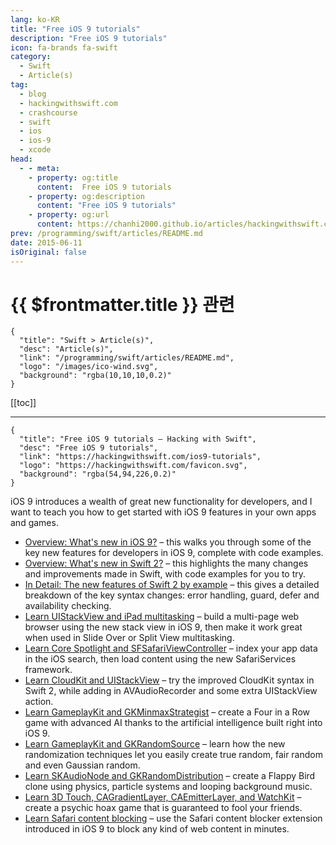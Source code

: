 ```yaml
---
lang: ko-KR
title: "Free iOS 9 tutorials"
description: "Free iOS 9 tutorials"
icon: fa-brands fa-swift
category:
  - Swift
  - Article(s)
tag: 
  - blog
  - hackingwithswift.com
  - crashcourse
  - swift
  - ios
  - ios-9
  - xcode
head:
  - - meta:
    - property: og:title
      content:  Free iOS 9 tutorials
    - property: og:description
      content: "Free iOS 9 tutorials"
    - property: og:url
      content: https://chanhi2000.github.io/articles/hackingwithswift.com/ios9-tutorials.html
prev: /programming/swift/articles/README.md
date: 2015-06-11
isOriginal: false
---
```


# {{ $frontmatter.title }} 관련

```component VPCard
{
  "title": "Swift > Article(s)",
  "desc": "Article(s)",
  "link": "/programming/swift/articles/README.md",
  "logo": "/images/ico-wind.svg",
  "background": "rgba(10,10,10,0.2)"
}
```

[[toc]]

---

```component VPCard
{
  "title": "Free iOS 9 tutorials – Hacking with Swift",
  "desc": "Free iOS 9 tutorials",
  "link": "https://hackingwithswift.com/ios9-tutorials",
  "logo": "https://hackingwithswift.com/favicon.svg",
  "background": "rgba(54,94,226,0.2)"
}
```

iOS 9 introduces a wealth of great new functionality for developers, and I want to teach you how to get started with iOS 9 features in your own apps and games.

- [Overview: What's new in iOS 9?](/hackingwithswift.com/ios9.md) – this walks you through some of the key new features for developers in iOS 9, complete with code examples.
- [Overview: What's new in Swift 2?](/hackingwithswift.com/swift2.md) – this highlights the many changes and improvements made in Swift, with code examples for you to try.
- [In Detail: The new features of Swift 2 by example](/hackingwithswift.com/new-features-swift-2.md) – this gives a detailed breakdown of the key syntax changes: error handling, guard, defer and availability checking.
- [Learn UIStackView and iPad multitasking](/hackingwithswift.com/read/31/overview.md) – build a multi-page web browser using the new stack view in iOS 9, then make it work great when used in Slide Over or Split View multitasking.
- [Learn Core Spotlight and SFSafariViewController](/hackingwithswift.com/read/32/overview.md) – index your app data in the iOS search, then load content using the new SafariServices framework.
- [Learn CloudKit and UIStackView](/hackingwithswift.com/read/33/overview.md) – try the improved CloudKit syntax in Swift 2, while adding in AVAudioRecorder and some extra UIStackView action.
- [Learn GameplayKit and GKMinmaxStrategist](/hackingwithswift.com/read/34/overview.md) – create a Four in a Row game with advanced AI thanks to the artificial intelligence built right into iOS 9.
- [Learn GameplayKit and GKRandomSource](/hackingwithswift.com/read/35/overview.md) – learn how the new randomization techniques let you easily create true random, fair random and even Gaussian random.
- [Learn SKAudioNode and GKRandomDistribution](/hackingwithswift.com/read/36/overview.md) – create a Flappy Bird clone using physics, particle systems and looping background music.
- [Learn 3D Touch, CAGradientLayer, CAEmitterLayer, and WatchKit](/hackingwithswift.com/read/37/overview.md) – create a psychic hoax game that is guaranteed to fool your friends.
- [Learn Safari content blocking](/hackingwithswift.com/safari-content-blocking-ios9.md) – use the Safari content blocker extension introduced in iOS 9 to block any kind of web content in minutes.


